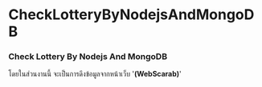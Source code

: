# CheckLotteryByNodejsAndMongoDB
   ### Check Lottery By Nodejs And MongoDB 
   โดยในส่วนงานนี้ จะเป็นการดึงข้อมูลจากหน้าเว็บ '**(WebScarab)**'
